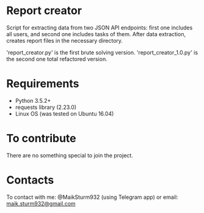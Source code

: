 # Report creator
Script for extracting data from two JSON API endpoints:
first one includes all users, and second one includes tasks of them.
After data extraction, creates report files in the necessary directory.

'report_creator.py' is the first brute solving version.
'report_creator_1.0.py' is the second one total refactored version.

# Requirements
- Python 3.5.2+
- requests library (2.23.0)
- Linux OS (was tested on Ubuntu 16.04)

# To contribute
There are no something special to join the project.

# Contacts
To contact with me: @MaikSturm932 (using Telegram app)
or email: maik.sturm932@gmail.com
